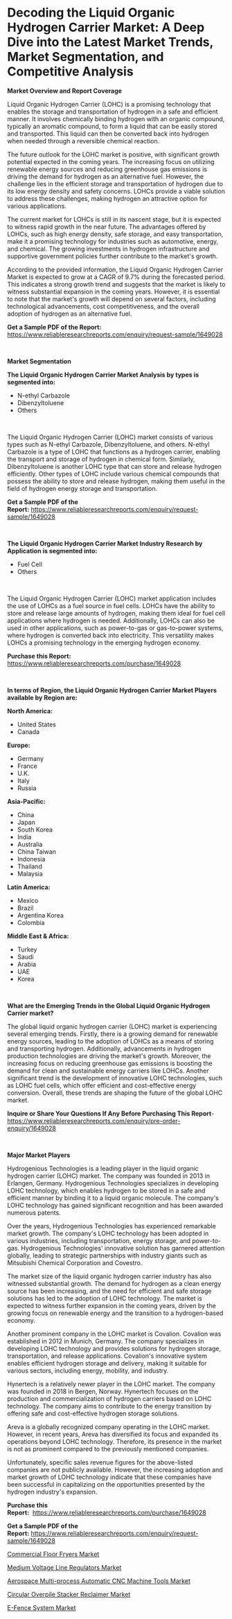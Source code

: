 <p><h1>Decoding the Liquid Organic Hydrogen Carrier Market: A Deep Dive into the Latest Market Trends, Market Segmentation, and Competitive Analysis</h1></p><p><strong>Market Overview and Report Coverage</strong></p>
<p><p>Liquid Organic Hydrogen Carrier (LOHC) is a promising technology that enables the storage and transportation of hydrogen in a safe and efficient manner. It involves chemically binding hydrogen with an organic compound, typically an aromatic compound, to form a liquid that can be easily stored and transported. This liquid can then be converted back into hydrogen when needed through a reversible chemical reaction.</p><p>The future outlook for the LOHC market is positive, with significant growth potential expected in the coming years. The increasing focus on utilizing renewable energy sources and reducing greenhouse gas emissions is driving the demand for hydrogen as an alternative fuel. However, the challenge lies in the efficient storage and transportation of hydrogen due to its low energy density and safety concerns. LOHCs provide a viable solution to address these challenges, making hydrogen an attractive option for various applications.</p><p>The current market for LOHCs is still in its nascent stage, but it is expected to witness rapid growth in the near future. The advantages offered by LOHCs, such as high energy density, safe storage, and easy transportation, make it a promising technology for industries such as automotive, energy, and chemical. The growing investments in hydrogen infrastructure and supportive government policies further contribute to the market's growth.</p><p>According to the provided information, the Liquid Organic Hydrogen Carrier Market is expected to grow at a CAGR of 9.7% during the forecasted period. This indicates a strong growth trend and suggests that the market is likely to witness substantial expansion in the coming years. However, it is essential to note that the market's growth will depend on several factors, including technological advancements, cost competitiveness, and the overall adoption of hydrogen as an alternative fuel.</p></p>
<p><strong>Get a Sample PDF of the Report:</strong> <a href="https://www.reliableresearchreports.com/enquiry/request-sample/1649028">https://www.reliableresearchreports.com/enquiry/request-sample/1649028</a></p>
<p>&nbsp;</p>
<p><strong>Market Segmentation</strong></p>
<p><strong>The Liquid Organic Hydrogen Carrier Market Analysis by types is segmented into:</strong></p>
<p><ul><li>N-ethyl Carbazole</li><li>Dibenzyltoluene</li><li>Others</li></ul></p>
<p>&nbsp;</p>
<p><p>The Liquid Organic Hydrogen Carrier (LOHC) market consists of various types such as N-ethyl Carbazole, Dibenzyltoluene, and others. N-ethyl Carbazole is a type of LOHC that functions as a hydrogen carrier, enabling the transport and storage of hydrogen in chemical form. Similarly, Dibenzyltoluene is another LOHC type that can store and release hydrogen efficiently. Other types of LOHC include various chemical compounds that possess the ability to store and release hydrogen, making them useful in the field of hydrogen energy storage and transportation.</p></p>
<p><strong>Get a Sample PDF of the Report:</strong>&nbsp;<a href="https://www.reliableresearchreports.com/enquiry/request-sample/1649028">https://www.reliableresearchreports.com/enquiry/request-sample/1649028</a></p>
<p>&nbsp;</p>
<p><strong>The Liquid Organic Hydrogen Carrier Market Industry Research by Application is segmented into:</strong></p>
<p><ul><li>Fuel Cell</li><li>Others</li></ul></p>
<p>&nbsp;</p>
<p><p>The Liquid Organic Hydrogen Carrier (LOHC) market application includes the use of LOHCs as a fuel source in fuel cells. LOHCs have the ability to store and release large amounts of hydrogen, making them ideal for fuel cell applications where hydrogen is needed. Additionally, LOHCs can also be used in other applications, such as power-to-gas or gas-to-power systems, where hydrogen is converted back into electricity. This versatility makes LOHCs a promising technology in the emerging hydrogen economy.</p></p>
<p><strong>Purchase this Report:</strong>&nbsp; <a href="https://www.reliableresearchreports.com/purchase/1649028">https://www.reliableresearchreports.com/purchase/1649028</a></p>
<p>&nbsp;</p>
<p><strong>In terms of Region, the Liquid Organic Hydrogen Carrier Market Players available by Region are:</strong></p>
<p>
    <p> <strong> North America: </strong>
        <ul>
            <li>United States</li>
            <li>Canada</li>
        </ul>
        </p> 
    <p> <strong> Europe: </strong>
        <ul>
            <li>Germany</li>
            <li>France</li>
            <li>U.K.</li>
            <li>Italy</li>
            <li>Russia</li>
        </ul>
        </p> 
    <p> <strong> Asia-Pacific: </strong>
        <ul>
            <li>China</li>
            <li>Japan</li>
            <li>South Korea</li>
            <li>India</li>
            <li>Australia</li>
            <li>China Taiwan</li>
            <li>Indonesia</li>
            <li>Thailand</li>
            <li>Malaysia</li>
        </ul>
        </p> 
    <p> <strong> Latin America: </strong>
        <ul>
            <li>Mexico</li>
            <li>Brazil</li>
            <li>Argentina Korea</li>
            <li>Colombia</li>
        </ul>
        </p> 
    <p> <strong> Middle East & Africa: </strong>
        <ul>
            <li>Turkey</li>
            <li>Saudi</li>
            <li>Arabia</li>
            <li>UAE</li>
            <li>Korea</li>
        </ul>
    </p>
    </p>
<p>&nbsp;</p>
<p><strong>What are the Emerging Trends in the Global Liquid Organic Hydrogen Carrier market?</strong></p>
<p><p>The global liquid organic hydrogen carrier (LOHC) market is experiencing several emerging trends. Firstly, there is a growing demand for renewable energy sources, leading to the adoption of LOHCs as a means of storing and transporting hydrogen. Additionally, advancements in hydrogen production technologies are driving the market's growth. Moreover, the increasing focus on reducing greenhouse gas emissions is boosting the demand for clean and sustainable energy carriers like LOHCs. Another significant trend is the development of innovative LOHC technologies, such as LOHC fuel cells, which offer efficient and cost-effective energy conversion. Overall, these trends are shaping the future of the global LOHC market.</p></p>
<p><strong>Inquire or Share Your Questions If Any Before Purchasing This Report</strong>- <a href="https://www.reliableresearchreports.com/enquiry/pre-order-enquiry/1649028">https://www.reliableresearchreports.com/enquiry/pre-order-enquiry/1649028</a></p>
<p>&nbsp;</p>
<p><strong>Major Market Players</strong></p>
<p><p>Hydrogenious Technologies is a leading player in the liquid organic hydrogen carrier (LOHC) market. The company was founded in 2013 in Erlangen, Germany. Hydrogenious Technologies specializes in developing LOHC technology, which enables hydrogen to be stored in a safe and efficient manner by binding it to a liquid organic molecule. The company's LOHC technology has gained significant recognition and has been awarded numerous patents.</p><p>Over the years, Hydrogenious Technologies has experienced remarkable market growth. The company's LOHC technology has been adopted in various industries, including transportation, energy storage, and power-to-gas. Hydrogenious Technologies' innovative solution has garnered attention globally, leading to strategic partnerships with industry giants such as Mitsubishi Chemical Corporation and Covestro.</p><p>The market size of the liquid organic hydrogen carrier industry has also witnessed substantial growth. The demand for hydrogen as a clean energy source has been increasing, and the need for efficient and safe storage solutions has led to the adoption of LOHC technology. The market is expected to witness further expansion in the coming years, driven by the growing focus on renewable energy and the transition to a hydrogen-based economy.</p><p>Another prominent company in the LOHC market is Covalion. Covalion was established in 2012 in Munich, Germany. The company specializes in developing LOHC technology and provides solutions for hydrogen storage, transportation, and release applications. Covalion's innovative system enables efficient hydrogen storage and delivery, making it suitable for various sectors, including energy, mobility, and industry.</p><p>Hynertech is a relatively newer player in the LOHC market. The company was founded in 2018 in Bergen, Norway. Hynertech focuses on the production and commercialization of hydrogen carriers based on LOHC technology. The company aims to contribute to the energy transition by offering safe and cost-effective hydrogen storage solutions.</p><p>Areva is a globally recognized company operating in the LOHC market. However, in recent years, Areva has diversified its focus and expanded its operations beyond LOHC technology. Therefore, its presence in the market is not as prominent compared to the previously mentioned companies.</p><p>Unfortunately, specific sales revenue figures for the above-listed companies are not publicly available. However, the increasing adoption and market growth of LOHC technology indicate that these companies have been successful in capitalizing on the opportunities presented by the hydrogen industry's expansion.</p></p>
<p><strong>Purchase this Report:</strong>&nbsp;&nbsp;<a href="https://www.reliableresearchreports.com/purchase/1649028">https://www.reliableresearchreports.com/purchase/1649028</a></p>
<p></p>
<p><strong>Get a Sample PDF of the Report:</strong>&nbsp;<a href="https://www.reliableresearchreports.com/enquiry/request-sample/1649028">https://www.reliableresearchreports.com/enquiry/request-sample/1649028</a></p>
<p><p><a href="https://medium.com/@dritasmani2022/commercial-floor-fryers-market-trends-forecast-and-competitive-analysis-to-2030-796447dbe482">Commercial Floor Fryers Market</a></p><p><a href="https://medium.com/@lacyquitzon/medium-voltage-line-regulators-market-competitive-analysis-market-trends-and-forecast-to-2030-9926b13e4b14">Medium Voltage Line Regulators Market</a></p><p><a href="https://medium.com/@nelsonhauck/aerospace-multi-process-automatic-cnc-machine-tools-market-size-market-outlook-and-market-forecast-1e89305f7a27">Aerospace Multi-process Automatic CNC Machine Tools Market</a></p><p><a href="https://medium.com/@leliajewess/circular-overpile-stacker-reclaimer-market-insights-into-market-cagr-market-trends-and-growth-af5680d597cd">Circular Overpile Stacker Reclaimer Market</a></p><p><a href="https://medium.com/@besaosmani1903/e-fence-system-market-size-market-outlook-and-market-forecast-2023-to-2030-993e4bcb4247">E-Fence System Market</a></p></p>